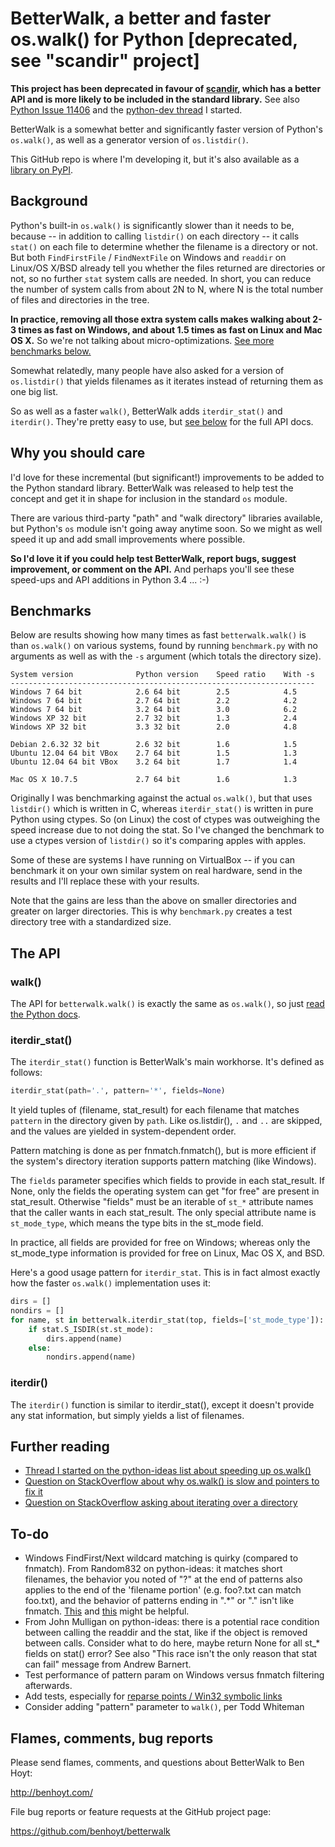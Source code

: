 BetterWalk, a better and faster os.walk() for Python [deprecated, see "scandir" project]
========================================================================================

**This project has been deprecated in favour of [scandir](https://github.com/benhoyt/scandir),
which has a better API and is more likely to be included in the standard library.**
See also [Python Issue 11406](http://bugs.python.org/issue11406) and the
[python-dev thread](http://mail.python.org/pipermail/python-dev/2013-May/126119.html) I started.

BetterWalk is a somewhat better and significantly faster version of Python's
`os.walk()`, as well as a generator version of `os.listdir()`.

This GitHub repo is where I'm developing it, but it's also available as a
[library on PyPI](TODO).


Background
----------

Python's built-in `os.walk()` is significantly slower than it needs to be,
because -- in addition to calling `listdir()` on each directory -- it calls
`stat()` on each file to determine whether the filename is a directory or not.
But both `FindFirstFile` / `FindNextFile` on Windows and `readdir` on Linux/OS
X/BSD already tell you whether the files returned are directories or not, so
no further `stat` system calls are needed. In short, you can reduce the number
of system calls from about 2N to N, where N is the total number of files and
directories in the tree.

**In practice, removing all those extra system calls makes walking about 2-3
times as fast on Windows, and about 1.5 times as fast on Linux and Mac OS X.**
So we're not talking about micro-optimizations. [See more benchmarks
below.](#benchmarks)

Somewhat relatedly, many people have also asked for a version of
`os.listdir()` that yields filenames as it iterates instead of returning them
as one big list.

So as well as a faster `walk()`, BetterWalk adds `iterdir_stat()` and
`iterdir()`. They're pretty easy to use, but [see below](#the-api) for the
full API docs.


Why you should care
-------------------

I'd love for these incremental (but significant!) improvements to be added to
the Python standard library. BetterWalk was released to help test the concept
and get it in shape for inclusion in the standard `os` module.

There are various third-party "path" and "walk directory" libraries available,
but Python's `os` module isn't going away anytime soon. So we might as well
speed it up and add small improvements where possible.

**So I'd love it if you could help test BetterWalk, report bugs, suggest
improvement, or comment on the API.** And perhaps you'll see these speed-ups
and API additions in Python 3.4 ... :-)


Benchmarks
----------

Below are results showing how many times as fast `betterwalk.walk()` is than
`os.walk()` on various systems, found by running `benchmark.py` with no
arguments as well as with the `-s` argument (which totals the directory size).

```
System version              Python version    Speed ratio    With -s
--------------------------------------------------------------------
Windows 7 64 bit            2.6 64 bit        2.5            4.5
Windows 7 64 bit            2.7 64 bit        2.2            4.2
Windows 7 64 bit            3.2 64 bit        3.0            6.2
Windows XP 32 bit           2.7 32 bit        1.3            2.4
Windows XP 32 bit           3.3 32 bit        2.0            4.8

Debian 2.6.32 32 bit        2.6 32 bit        1.6            1.5
Ubuntu 12.04 64 bit VBox    2.7 64 bit        1.5            1.3
Ubuntu 12.04 64 bit VBox    3.2 64 bit        1.7            1.4

Mac OS X 10.7.5             2.7 64 bit        1.6            1.3
```

Originally I was benchmarking against the actual `os.walk()`, but that uses
`listdir()` which is written in C, whereas `iterdir_stat()` is written in pure
Python using ctypes. So (on Linux) the cost of ctypes was outweighing the
speed increase due to not doing the stat. So I've changed the benchmark to use
a ctypes version of `listdir()` so it's comparing apples with apples.

Some of these are systems I have running on VirtualBox -- if you can benchmark
it on your own similar system on real hardware, send in the results and I'll
replace these with your results.

Note that the gains are less than the above on smaller directories and greater
on larger directories. This is why `benchmark.py` creates a test directory
tree with a standardized size.


The API
-------

### walk()

The API for `betterwalk.walk()` is exactly the same as `os.walk()`, so just
[read the Python docs](http://docs.python.org/2/library/os.html#os.walk).

### iterdir_stat()

The `iterdir_stat()` function is BetterWalk's main workhorse. It's defined as
follows:

```python
iterdir_stat(path='.', pattern='*', fields=None)
```

It yield tuples of (filename, stat_result) for each filename that matches
`pattern` in the directory given by `path`. Like os.listdir(), `.` and `..`
are skipped, and the values are yielded in system-dependent order.

Pattern matching is done as per fnmatch.fnmatch(), but is more efficient if
the system's directory iteration supports pattern matching (like Windows).

The `fields` parameter specifies which fields to provide in each stat_result.
If None, only the fields the operating system can get "for free" are present
in stat_result. Otherwise "fields" must be an iterable of `st_*` attribute
names that the caller wants in each stat_result. The only special attribute
name is `st_mode_type`, which means the type bits in the st_mode field.

In practice, all fields are provided for free on Windows; whereas only the
st_mode_type information is provided for free on Linux, Mac OS X, and BSD.

Here's a good usage pattern for `iterdir_stat`. This is in fact almost exactly
how the faster `os.walk()` implementation uses it:

```python
dirs = []
nondirs = []
for name, st in betterwalk.iterdir_stat(top, fields=['st_mode_type']):
    if stat.S_ISDIR(st.st_mode):
        dirs.append(name)
    else:
        nondirs.append(name)
```

### iterdir()

The `iterdir()` function is similar to iterdir_stat(), except it doesn't
provide any stat information, but simply yields a list of filenames.


Further reading
---------------

* [Thread I started on the python-ideas list about speeding up os.walk()](http://mail.python.org/pipermail/python-ideas/2012-November/017770.html)
* [Question on StackOverflow about why os.walk() is slow and pointers to fix it](http://stackoverflow.com/questions/2485719/very-quickly-getting-total-size-of-folder)
* [Question on StackOverflow asking about iterating over a directory](http://stackoverflow.com/questions/4403598/list-files-in-a-folder-as-a-stream-to-begin-process-immediately)


To-do
-----

* Windows FindFirst/Next wildcard matching is quirky (compared to fnmatch). From Random832 on python-ideas: it matches short filenames, the behavior you noted of "?" at the end of patterns also applies to the end of the 'filename portion' (e.g. foo?.txt can match foo.txt), and the behavior of patterns ending in ".*" or "." isn't like fnmatch. [This](http://digital.ni.com/public.nsf/allkb/0DBE16907A17717B86256F7800169797) and [this](http://blogs.msdn.com/b/oldnewthing/archive/2007/12/17/6785519.aspx) might be helpful.
* From John Mulligan on python-ideas: there is a potential race condition between calling the readdir and the stat, like if the object is removed between calls. Consider what to do here, maybe return None for all st_* fields on stat() error? See also "This race isn't the only reason that stat can fail" message from Andrew Barnert.
* Test performance of pattern param on Windows versus fnmatch filtering afterwards.
* Add tests, especially for [reparse points / Win32 symbolic links](http://mail.python.org/pipermail/python-ideas/2012-November/017794.html)
* Consider adding "pattern" parameter to `walk()`, per Todd Whiteman

Flames, comments, bug reports
-----------------------------

Please send flames, comments, and questions about BetterWalk to Ben Hoyt:

http://benhoyt.com/

File bug reports or feature requests at the GitHub project page:

https://github.com/benhoyt/betterwalk
